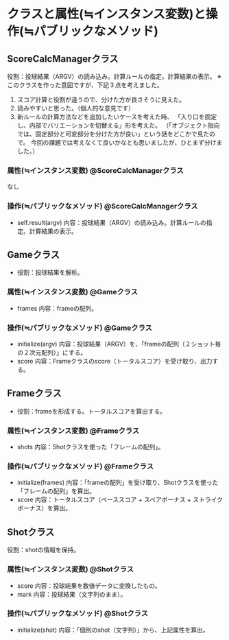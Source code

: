 # クラスと属性(≒インスタンス変数)と操作(≒パブリックなメソッド)

## ScoreCalcManagerクラス

役割：投球結果（ARGV）の読み込み。計算ルールの指定。計算結果の表示。
※このクラスを作った意図ですが、下記３点を考えました。
1. スコア計算と役割が違うので、分けた方が良さそうに見えた。
2. 読みやすいと思った。（個人的な意見です）
3. 新ルールの計算方法などを追加したいケースを考えた時、
   「入り口を固定し、内部でバリエーションを切替える」形を考えた。
   （「オブジェクト指向では、固定部分と可変部分を分けた方が良い」という話をどこかで見たので。
     今回の課題では考えなくて良いかなとも思いましたが、ひとまず分けました。）

### 属性(≒インスタンス変数) @ScoreCalcManagerクラス

なし

### 操作(≒パブリックなメソッド) @ScoreCalcManagerクラス

- self.result(argv)
  内容：投球結果（ARGV）の読み込み。計算ルールの指定。計算結果の表示。

## Gameクラス

- 役割：投球結果を解析。

### 属性(≒インスタンス変数) @Gameクラス

- frames
  内容：frameの配列。

### 操作(≒パブリックなメソッド) @Gameクラス

- initialize(argv)
  内容：投球結果（ARGV）を、「frameの配列（２ショット毎の２次元配列）」にする。
- score
  内容：Frameクラスのscore（トータルスコア）を受け取り、出力する。

## Frameクラス

- 役割：frameを形成する。トータルスコアを算出する。

### 属性(≒インスタンス変数) @Frameクラス

- shots
  内容：Shotクラスを使った「フレームの配列」。

### 操作(≒パブリックなメソッド) @Frameクラス

- initialize(frames)
  内容：「frameの配列」を受け取り、Shotクラスを使った「フレームの配列」を算出。
- score
  内容：トータルスコア（ベーススコア + スペアボーナス + ストライクボーナス）を算出。

## Shotクラス

役割：shotの情報を保持。

### 属性(≒インスタンス変数) @Shotクラス

- score
  内容：投球結果を数値データに変換したもの。
- mark
  内容：投球結果（文字列のまま）。

### 操作(≒パブリックなメソッド) @Shotクラス

- initialize(shot)
  内容：「個別のshot（文字列）」から、上記属性を算出。

